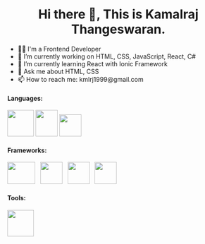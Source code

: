 <h1 align="center">Hi there 👋, This is Kamalraj Thangeswaran.</h1>
<ul>
  <li>👩‍💻 I'm a Frontend Developer</li>
  <li>🔭 I’m currently working on HTML, CSS, JavaScript, React, C#</li>
  <li>🌱 I’m currently learning React with Ionic Framework</li>
  <li>💬 Ask me about HTML, CSS</li>
  <li>📫 How to reach me: kmlrj1999@gmail.com</li>
</ul>

<h4>Languages:</h4>


<a href="https://github.com/topics/html" rel="nofollow"><img src="https://github.com/kamalrajtz/kamalrajtz/assets/84303500/e40216c1-9f62-42b0-9c4f-f5fa0c87d56b" width="60" height="60" /></a> <a href="https://github.com/topics/css"><img src="https://github.com/kamalrajtz/kamalrajtz/assets/84303500/75ad4c87-1a55-4cc5-b5fa-ce52dbfe10d5" width="50" height="60" /></a> <a href="https://github.com/topics/javascript"><img src="https://github.com/kamalrajtz/kamalrajtz/assets/84303500/b5d14f57-b9b4-4374-bbda-10c15488905a" width="50" height="50" /></a>




<h4>Frameworks:</h4>




<a href="https://getbootstrap.com/"><img src="https://github.com/kamalrajtz/kamalrajtz/assets/84303500/01a35d9f-5b33-47e0-9a41-f111ae5637f1" width="63" height="50" /></a>
&nbsp;
<a href="https://react.dev/"><img src="https://github.com/kamalrajtz/kamalrajtz/assets/84303500/b5cc96c4-b530-45d5-b316-fc40a82d1c4c" width="50" height="50" /></a>
&nbsp;
<a href="https://tailwindcss.com/"><img src="https://github.com/kamalrajtz/kamalrajtz/assets/84303500/4ad401de-1e2c-486a-9726-044d95ffff50" width="50" height="50" /></a>
&nbsp;
<a href="https://ionicframework.com/"><img src="https://github.com/kamalrajtz/kamalrajtz/assets/84303500/aa79c241-6816-4834-b1d8-e4ab57bdd1d9" width="50" height="50" /></a>


<h4>Tools:</h4>




<a href="https://helpx.adobe.com/photoshop/tutorials.html"><img src="https://github.com/kamalrajtz/kamalrajtz/assets/84303500/705250e6-fc11-4af8-a64a-bccb1a410bfc" width="60" height="60" /></a>
